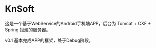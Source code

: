 KnSoft
======
这是一个基于WebService的Android手机端APP，后台为 Tomcat + CXF + Spring 搭建的服务器。

v0.1  基本完成APP的框架，处于Debug阶段。
